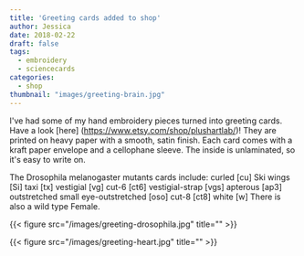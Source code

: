 ```yaml
---
title: 'Greeting cards added to shop'
author: Jessica
date: 2018-02-22
draft: false
tags:
  - embroidery
  - sciencecards
categories:
  - shop
thumbnail: "images/greeting-brain.jpg"
---
```


I've had some of my hand embroidery pieces turned into greeting cards. Have a look [here] (https://www.etsy.com/shop/plushartlab/)! They are printed on heavy paper with a smooth, satin finish. Each card comes with a kraft paper envelope and a cellophane sleeve. The inside is unlaminated, so it's easy to write on. 

The Drosophila melanogaster mutants cards include:
curled [cu]
Ski wings [Si]
taxi [tx]
vestigial [vg]
cut-6 [ct6]
vestigial-strap [vgs]
apterous [ap3]
outstretched small eye-outstretched [oso]
cut-8 [ct8]
white [w] 
There is also a wild type Female. 

{{< figure src="/images/greeting-drosophila.jpg" title="" >}}

{{< figure src="/images/greeting-heart.jpg" title="" >}}